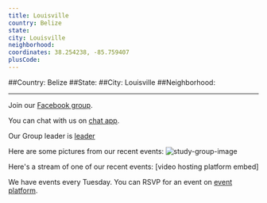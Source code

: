 ```yaml
---
title: Louisville
country: Belize
state: 
city: Louisville
neighborhood: 
coordinates: 38.254238, -85.759407
plusCode:
---
```


##Country: Belize
##State: 
##City: Louisville
##Neighborhood: 
*****
Join our [Facebook group](https://www.facebook.com/groups/free.code.camp.Louisville).

You can chat with us on [chat app]().

Our Group leader is [leader]()

Here are some pictures from our recent events:
![study-group-image]()

Here's a stream of one of our recent events:
[video hosting platform embed]

We have events every Tuesday. You can RSVP for an event on [event platform]().
